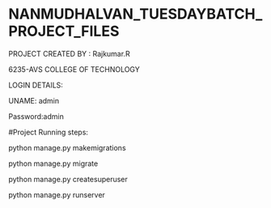 # NANMUDHALVAN_TUESDAYBATCH_PROJECT_FILES

PROJECT CREATED BY : Rajkumar.R

6235-AVS COLLEGE OF TECHNOLOGY  

LOGIN DETAILS:


UNAME: admin


Password:admin




#Project Running steps:

python manage.py makemigrations

python manage.py migrate

python manage.py createsuperuser

python manage.py runserver
